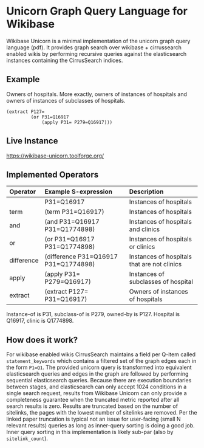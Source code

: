 # Unicorn Graph Query Language for Wikibase

Wikibase Unicorn is a minimal implementation of the unicorn graph query language (pdf). It provides graph search over
wikibase + cirrussearch enabled wikis by performing recursive queries against the elasticsearch instances containing the
CirrusSearch indices.

## Example

Owners of hospitals. More exactly, owners of instances of hospitals and owners of instances of subclasses of hospitals.

    (extract P127=
             (or P31=Q16917
                 (apply P31= P279=Q16917)))

## Live Instance

https://wikibase-unicorn.toolforge.org/

## Implemented Operators

|  Operator  |         Example S-expression         |                 Description                 |
|:-----------|:-------------------------------------|:--------------------------------------------|
|            | P31=Q16917                           | Instances of hospitals                      |
| term       | (term P31=Q16917)                    | Instances of hospitals                      |
| and        | (and P31=Q16917 P31=Q1774898)        | Instances of hospitals and clinics          |
| or         | (or P31=Q16917 P31=Q1774898)         | Instances of hospitals or clinics           |
| difference | (difference P31=Q16917 P31=Q1774898) | Instances of hospitals that are not clinics |
| apply      | (apply P31= P279=Q16917)             | Instances of subclasses of hospital         |
| extract    | (extract P127= P31=Q16917)           | Owners of instances of hospitals            |

Instance-of is P31, subclass-of is P279, owned-by is P127. Hospital is Q16917, clinic is Q1774898.

## How does it work?

For wikibase enabled wikis CirrusSearch maintains a field per Q-item called `statement_keywords` which contains a
filtered set of the graph edges each in the form `P1=Q1`. The provided unicorn query is transformed into equivalent
elasticsearch queries and edges in the graph are followed by performing sequential elasticsearch queries. Because there
are execution boundaries between stages, and elasticsearch can only accept 1024 conditions in a single search request,
results from Wikibase Unicorn can only provide a completeness guarantee when the truncated metric reported after all
search results is zero.  Results are truncated based on the number of sitelinks, the pages with the lowest number of
sitelinks are removed. Per the linked paper truncation is typical not an issue for user-facing (small N relevant
results) queries as long as inner-query sorting is doing a good job. Inner query sorting in this implementation is
likely sub-par (also by `sitelink_count`).
